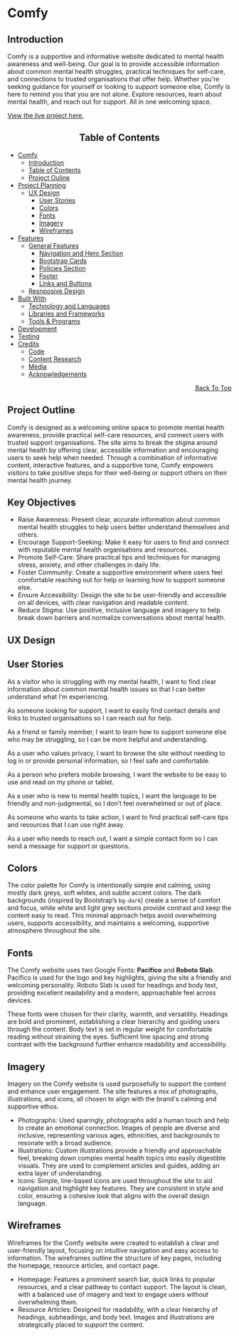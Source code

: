 # Comfy

## Introduction

Comfy is a supportive and informative website dedicated to mental health awareness and well-being. Our goal is to provide accessible information about common mental health struggles, practical techniques for self-care, and connections to trusted organisations that offer help. Whether you're seeking guidance for yourself or looking to support someone else, Comfy is here to remind you that you are not alone. Explore resources, learn about mental health, and reach out for support. All in one welcoming space.

<a href="https://ajshirlow7.github.io/Comfy/" target="_blank">View the live project here.</a>

<h2 align="center" id="TOC">Table of Contents</h2>

* [Comfy](#Comfy)
  - [Introduction](#introduction)
  - [Table of Contents](#TOC)
  - [Project Ouline](#project-outline)
* [Project Planning](#project-planning)
  - [UX Design](#ux-design)
    - [User Stories](#user-stories)
    - [Colors](#colors)
    - [Fonts](#fonts)
    - [Imagery](#imagery)
    - [Wireframes](#wireframes)
* [Features](#features)
  - [General Features](#general-features)
    - [Navigation and Hero Section](#navigation-and-hero-section)
    - [Bootstrap Cards](#bootstrap-cards)
    - [Policies Section](#policies-section)
    - [Footer](#footer)
    - [Links and Buttons](#links-and-buttons)
  - [Resnposive Design](#responsive-design)
* [Built With](#built-with)
  - [Technology and Languages](#technologies-and-languages)
  - [Libraries and Frameworks](#libraries-and-frameworks)
  - [Tools & Programs](#tools-and-programs)
* [Development](#deployment)
* [Testing](#testing)
* [Credits](#credits)
  - [Code](#code)
  - [Content Research](#content-research)
  - [Media](#media)
  - [Acknowledgements](#acknowledgements)


<p align="right"><a href="#Comfy">Back To Top</a></p>

## Project Outline

Comfy is designed as a welcoming online space to promote mental health awareness, provide practical self-care resources, and connect users with trusted support organisations. The site aims to break the stigma around mental health by offering clear, accessible information and encouraging users to seek help when needed. Through a combination of informative content, interactive features, and a supportive tone, Comfy empowers visitors to take positive steps for their well-being or support others on their mental health journey.

## Key Objectives

- Raise Awareness: Present clear, accurate information about common mental health struggles to help users better understand themselves and others.
- Encourage Support-Seeking: Make it easy for users to find and connect with reputable mental health organisations and resources.
- Promote Self-Care: Share practical tips and techniques for managing stress, anxiety, and other challenges in daily life.
- Foster Community: Create a supportive environment where users feel comfortable reaching out for help or learning how to support someone else.
- Ensure Accessibility: Design the site to be user-friendly and accessible on all devices, with clear navigation and readable content.
- Reduce Stigma: Use positive, inclusive language and imagery to help break down barriers and normalize conversations about mental health.

## UX Design

## User Stories

As a visitor who is struggling with my mental health, I want to find clear information about common mental health issues so that I can better understand what I’m experiencing.

As someone looking for support, I want to easily find contact details and links to trusted organisations so I can reach out for help.

As a friend or family member, I want to learn how to support someone else who may be struggling, so I can be more helpful and understanding.

As a user who values privacy, I want to browse the site without needing to log in or provide personal information, so I feel safe and comfortable.

As a person who prefers mobile browsing, I want the website to be easy to use and read on my phone or tablet.

As a user who is new to mental health topics, I want the language to be friendly and non-judgmental, so I don’t feel overwhelmed or out of place.

As someone who wants to take action, I want to find practical self-care tips and resources that I can use right away.

As a user who needs to reach out, I want a simple contact form so I can send a message for support or questions.

## Colors

The color palette for Comfy is intentionally simple and calming, using mostly dark greys, soft whites, and subtle accent colors. The dark backgrounds (inspired by Bootstrap’s `bg-dark`) create a sense of comfort and focus, while white and light grey sections provide contrast and keep the content easy to read. This minimal approach helps avoid overwhelming users, supports accessibility, and maintains a welcoming, supportive atmosphere throughout the site.

## Fonts

The Comfy website uses two Google Fonts: **Pacifico** and **Roboto Slab**. Pacifico is used for the logo and key highlights, giving the site a friendly and welcoming personality. Roboto Slab is used for headings and body text, providing excellent readability and a modern, approachable feel across devices.

These fonts were chosen for their clarity, warmth, and versatility. Headings are bold and prominent, establishing a clear hierarchy and guiding users through the content. Body text is set in regular weight for comfortable reading without straining the eyes. Sufficient line spacing and strong contrast with the background further enhance readability and accessibility.

## Imagery

Imagery on the Comfy website is used purposefully to support the content and enhance user engagement. The site features a mix of photographs, illustrations, and icons, all chosen to align with the brand's calming and supportive ethos.

- Photographs: Used sparingly, photographs add a human touch and help to create an emotional connection. Images of people are diverse and inclusive, representing various ages, ethnicities, and backgrounds to resonate with a broad audience.
- Illustrations: Custom illustrations provide a friendly and approachable feel, breaking down complex mental health topics into easily digestible visuals. They are used to complement articles and guides, adding an extra layer of understanding.
- Icons: Simple, line-based icons are used throughout the site to aid navigation and highlight key features. They are consistent in style and color, ensuring a cohesive look that aligns with the overall design language.

## Wireframes

Wireframes for the Comfy website were created to establish a clear and user-friendly layout, focusing on intuitive navigation and easy access to information. The wireframes outline the structure of key pages, including the homepage, resource articles, and contact page.

- Homepage: Features a prominent search bar, quick links to popular resources, and a clear pathway to contact support. The layout is clean, with a balanced use of imagery and text to engage users without overwhelming them.
- Resource Articles: Designed for readability, with a clear hierarchy of headings, subheadings, and body text. Images and illustrations are strategically placed to support the content.
